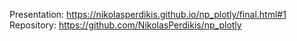 Presentation: https://nikolasperdikis.github.io/np_plotly/final.html#1  
Repository: https://github.com/NikolasPerdikis/np_plotly